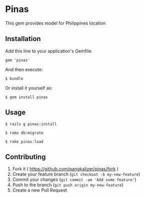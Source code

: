 # Pinas

This gem provides model for Philippines location

## Installation

Add this line to your application's Gemfile:

    gem 'pinas'

And then execute:

    $ bundle

Or install it yourself as:

    $ gem install pinas

## Usage

    $ rails g pinas:install

    $ rake db:migrate

    $ rake pinas:load


## Contributing

1. Fork it ( https://github.com/pangkalizer/pinas/fork )
2. Create your feature branch (`git checkout -b my-new-feature`)
3. Commit your changes (`git commit -am 'Add some feature'`)
4. Push to the branch (`git push origin my-new-feature`)
5. Create a new Pull Request
